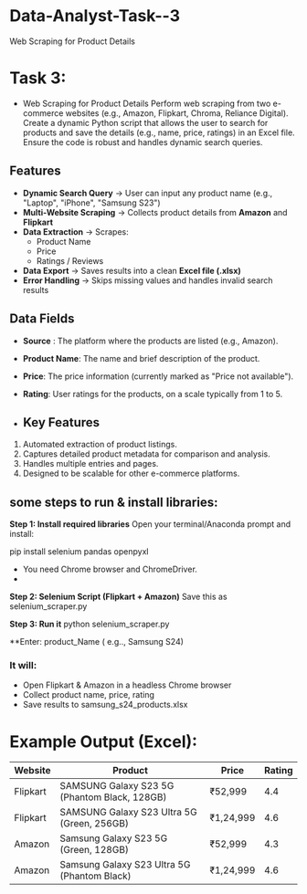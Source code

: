 # Data-Analyst-Task--3
Web Scraping for Product Details

# Task 3: 
- Web Scraping for Product Details
Perform web scraping from two e-commerce websites (e.g., Amazon, Flipkart, Chroma,
Reliance Digital). Create a dynamic Python script that allows the user to search for products
and save the details (e.g., name, price, ratings) in an Excel file. Ensure the code is robust and
handles dynamic search queries.

##  Features
- **Dynamic Search Query** → User can input any product name (e.g., "Laptop", "iPhone", "Samsung S23")  
- **Multi-Website Scraping** → Collects product details from **Amazon** and **Flipkart**  
- **Data Extraction** → Scrapes:
  - Product Name  
  - Price  
  - Ratings / Reviews  
- **Data Export** → Saves results into a clean **Excel file (.xlsx)**  
- **Error Handling** → Skips missing values and handles invalid search results  

## Data Fields
- **Source** : The platform where the products are listed (e.g., Amazon).
- **Product Name**: The name and brief description of the product.
- **Price**: The price information (currently marked as "Price not available").
- **Rating**: User ratings for the products, on a scale typically from 1 to 5.

- ## Key Features
1. Automated extraction of product listings.
2. Captures detailed product metadata for comparison and analysis.
3. Handles multiple entries and pages.
4. Designed to be scalable for other e-commerce platforms.


## some steps to run & install libraries:

**Step 1: Install required libraries**
Open your terminal/Anaconda prompt and install:

pip install selenium pandas openpyxl

- You need Chrome browser and ChromeDriver.
- 
**Step 2: Selenium Script (Flipkart + Amazon)**
Save this as selenium_scraper.py

**Step 3: Run it**
python selenium_scraper.py

**Enter: product_Name ( e.g.., Samsung S24)

### It will:

- Open Flipkart & Amazon in a headless Chrome browser
- Collect product name, price, rating
- Save results to samsung_s24_products.xlsx


# Example Output (Excel):

| Website  | Product                                      | Price       | Rating |
|----------|----------------------------------------------|------------|--------|
| Flipkart | SAMSUNG Galaxy S23 5G (Phantom Black, 128GB) | ₹52,999    | 4.4    |
| Flipkart | SAMSUNG Galaxy S23 Ultra 5G (Green, 256GB)   | ₹1,24,999  | 4.6    |
| Amazon   | Samsung Galaxy S23 5G (Green, 128GB)         | ₹52,999    | 4.3    |
| Amazon   | Samsung Galaxy S23 Ultra 5G (Phantom Black)  | ₹1,24,999  | 4.6    |
